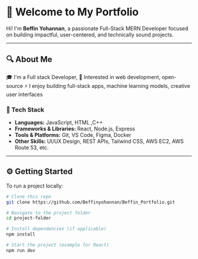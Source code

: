 # 👋 Welcome to My Portfolio

Hi! I'm **Beffin Yohannan**, a passionate Full-Stack MERN Developer focused on building impactful, user-centered, and technically sound projects.

---

## 🔍 About Me

🎓 I'm a Full stack Developer,
💼 Interested in web development, open-source
⚡ I enjoy building full-stack apps, machine learning models, creative user interfaces

### 🧰 Tech Stack

- **Languages:** JavaScript, HTML ,C++
- **Frameworks & Libraries:** React, Node.js, Express
- **Tools & Platforms:** Git, VS Code, Figma, Docker
- **Other Skills:** UI/UX Design, REST APIs, Tailwind CSS, AWS EC2, AWS Route 53, etc.

---

## ⚙️ Getting Started

To run a project locally:

```bash
# Clone this repo
git clone https://github.com/Beffinyohannan/Beffin_Portfolio.git

# Navigate to the project folder
cd project-folder

# Install dependencies (if applicable)
npm install

# Start the project (example for React)
npm run dev
